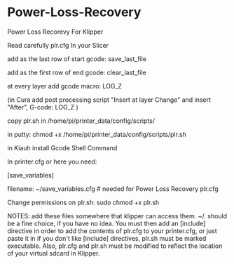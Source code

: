 # Power-Loss-Recovery
Power Loss Recorevy For Klipper

Read carefully plr.cfg
In your Slicer

add as the last row of start gcode: save_last_file

add as the first row of end gcode: clear_last_file

at every layer add gcode macro: LOG_Z

(in Cura add post processing script "Insert at layer Change" and insert "After", G-code: LOG_Z )

copy plr.sh in /home/pi/printer_data/config/scripts/ 

in putty: chmod +x /home/pi/printer_data/config/scripts/plr.sh

in Kiauh install Gcode Shell Command

In printer.cfg or here you need:

[save_variables]

filename: ~/save_variables.cfg # needed for Power Loss Recovery plr.cfg

Change permissions on plr.sh: sudo chmod +x plr.sh

NOTES: add these files somewhere that klipper can access them. ~/. should be a fine choice, if you have no idea. You must then add an [include] directive in order to add the contents of plr.cfg to your printer.cfg, or just paste it in if you don't like [include] directives, plr.sh must be marked executable. Also, plr.cfg and plr.sh must be modified to reflect the location of your virtual sdcard in Klipper.
